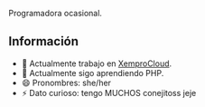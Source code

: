 Programadora ocasional.

## Información
- 💼 Actualmente trabajo en [XemproCloud](https://xempro.cloud).
- 🌱 Actualmente sigo aprendiendo PHP.
- 😄 Pronombres: she/her
- ⚡ Dato curioso: tengo MUCHOS conejitoss jeje
